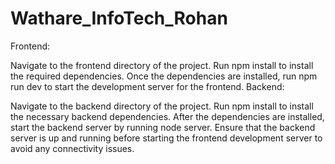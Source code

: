 ﻿# Wathare_InfoTech_Rohan
 
Frontend:

Navigate to the frontend directory of the project.
Run npm install to install the required dependencies.
Once the dependencies are installed, run npm run dev to start the development server for the frontend.
Backend:

Navigate to the backend directory of the project.
Run npm install to install the necessary backend dependencies.
After the dependencies are installed, start the backend server by running node server.
Ensure that the backend server is up and running before starting the frontend development server to avoid any connectivity issues.
